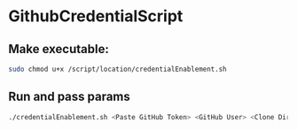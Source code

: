 # GithubCredentialScript

## Make executable:
```bash
sudo chmod u+x /script/location/credentialEnablement.sh
```

## Run and pass params
```bash
./credentialEnablement.sh <Paste GitHub Token> <GitHub User> <Clone Directory>
```
